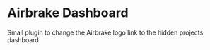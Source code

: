 Airbrake Dashboard
======================

Small plugin to change the Airbrake logo link to the hidden projects dashboard